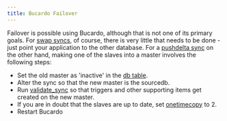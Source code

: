```yaml
---
title: Bucardo Failover
---
```


Failover is possible using Bucardo, although that is not one of its primary goals. For [swap syncs](/Bucardo/object_types/swap_syncs), of course, there is very little that needs to be done - just point your application to the other database. For a [pushdelta sync](/Bucardo/object_types/pushdelta_sync) on the other hand, making one of the slaves into a master involves the following steps:

-   Set the old master as 'inactive' in the [db table](/Bucardo/db_table).
-   Alter the sync so that the new master is the sourcedb.
-   Run [validate_sync](/Bucardo/validate_sync) so that triggers and other supporting items get created on the new master.
-   If you are in doubt that the slaves are up to date, set [onetimecopy](/Bucardo/operations/onetimecopy) to 2.
-   Restart Bucardo

